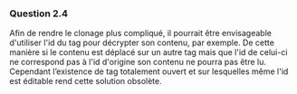### Question 2.4

Afin de rendre le clonage plus compliqué, il pourrait être envisageable d'utiliser l'id du tag pour décrypter son contenu, par exemple. De cette manière si le contenu est déplacé sur un autre tag mais que l'id de celui-ci ne correspond pas à l'id d'origine son contenu ne pourra pas être lu. 
Cependant l’existence de tag totalement ouvert et sur lesquelles même l'id est éditable rend cette solution obsolète.